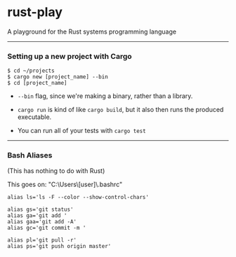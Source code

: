 # rust-play

A playground for the Rust systems programming language

----

### Setting up a new project with Cargo

```shell
$ cd ~/projects
$ cargo new [project_name] --bin
$ cd [project_name]
```

* `--bin` flag, since we're making a binary, rather than a library.

* `cargo run` is kind of like `cargo build`, but it also then runs the produced executable.

* You can run all of your tests with `cargo test`

----

### Bash Aliases

(This has nothing to do with Rust)

This goes on: "C:\Users\\[user]\\.bashrc"

```shell
alias ls='ls -F --color --show-control-chars'

alias gs='git status'
alias ga='git add '
alias gaa='git add -A'
alias gc='git commit -m '

alias pl='git pull -r'
alias ps='git push origin master'
```
